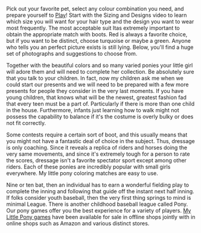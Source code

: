 Pick out your favorite pet, select any colour combination you need, and prepare yourself to <a href="http://subwaysurfersgameplay.net/">Play</a>! Start with the Sizing and Designs video to learn which size you will want for your hair type and the design you want to wear most frequently. The most acceptable suit Itas extremely important to obtain the appropriate match with boots. Red is always a favorite choice, but if you want to be distinct, choose turquoise or maybe a green. Anyone who tells you an perfect picture exists is still lying. Below, you'll find a huge set of photographs and suggestions to choose from.

Together with the beautiful colors and so many varied ponies your little girl will adore them and will need to complete her collection. Be absolutely sure that you talk to your children. In fact, now my children ask me when we could start our presents and we will need to be prepared with a few more presents for people they consider in the very last moments. If you have young children, that knows what will be the newest, greatest fashion fad that every teen must be a part of. Particularly if there is more than one child in the house. Furthermore, infants just learning how to walk might not possess the capability to balance if it's the costume is overly bulky or does not fit correctly.

Some contests require a certain sort of boot, and this usually means that you might not have a fantastic deal of choice in the subject. Thus, dressage is only coaching. Since it reveals a replica of riders and horses doing the very same movements, and since it's extremely tough for a person to rate the scores, dressage isn't a favorite spectator sport except among other riders. Each of these ponies are incredibly popular with small girls everywhere. My little pony coloring matches are easy to use.

Nine or ten bat, then an individual has to earn a wonderful fielding play to complete the inning and following that guide off the instant next half inning. If folks consider youth baseball, then the very first thing springs to mind is minimal League. There is another childhood baseball league called Pony. Our pony games offer you the best experience for a variety of players. <a href="http://www.mylittleponygamez.com/">My Little Pony games</a> have been available for sale in offline shops jointly with in online shops such as Amazon and various distinct stores.
